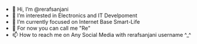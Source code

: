 - 👋 Hi, I’m @rerafsanjani
- 👀 I’m interested in Electronics and IT Develpoment
- 🌱 I’m currently focused on Internet Base Smart-Life  
- 💞️ For now you can call me "Re"
- 📫 How to reach me on Any Social Media with rerafsanjani username ^_^ 

<!---
rerafsanjani/rerafsanjani is a ✨ special ✨ repository because its `README.md` (this file) appears on your GitHub profile.
You can click the Preview link to take a look at your changes.
--->
